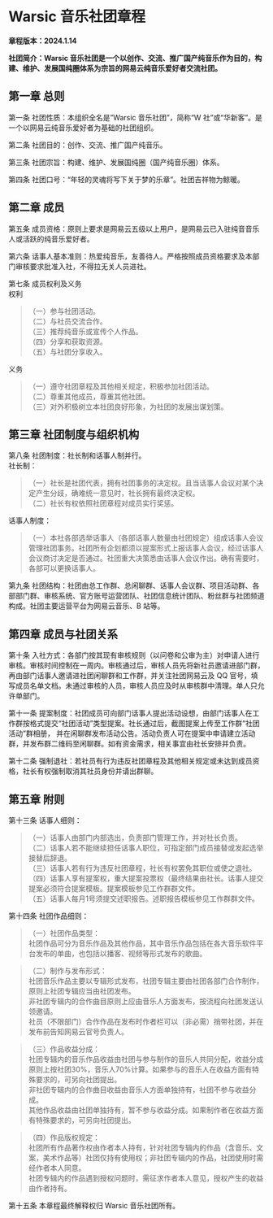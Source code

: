# Warsic 音乐社团章程
**章程版本：2024.1.14**  

**社团简介：Warsic 音乐社团是一个以创作、交流、推广国产纯音乐作为目的，构建、维护、发展国纯圈体系为宗旨的网易云纯音乐爱好者交流社团。**  

## 第一章 总则
第一条 社团性质：本组织全名是”Warsic 音乐社团”，简称“W 社”或“华新客”。是一个以网易云纯音乐爱好者为基础的社团组织。  

第二条 社团目的：创作、交流、推广国产纯音乐。  

第三条 社团宗旨：构建、维护、发展国纯圈（国产纯音乐圈）体系。  

第四条 社团口号：“年轻的灵魂将写下关于梦的乐章”。社团吉祥物为鲸暖。  

## 第二章 成员
第五条 成员资格：原则上要求是网易云五级以上用户，是网易云已入驻纯音音乐人或活跃的纯音乐爱好者。  

第六条 话事人基本准则：热爱纯音乐，友善待人。严格按照成员资格要求及本部门审核要求批准入社，不得拉无关人员进社。  

第七条 成员权利及义务  
权利  
> （一）参与社团活动。  
> （二）与社员交流合作。  
> （三）推荐纯音乐或宣传个人作品。  
> （四）分享和获取资源。  
> （五）与社团分享收入。  

义务  
> （一）遵守社团章程及其他相关规定，积极参加社团活动。  
> （二）尊重其他成员，尊重其他社团。  
> （三）对外积极树立本社团良好形象，为社团的发展出谋划策。  

## 第三章 社团制度与组织机构
第八条 社团制度：社长制和话事人制并行。  
社长制：  
> （一）社长是社团代表，拥有社团事务的决定权。且当话事人会议对某个决定产生分歧，确难统一意见时，社长拥有最终决定权。  
> （二）社长有权依照社团章程对成员实行奖惩。  

话事人制度：  
> （一）本社各部选举话事人（各部话事人数量由社团规定）组成话事人会议管理社团事务。社团所有企划都须以提案形式上报话事人会议，经过话事人会议商讨决定是否通过。社团重大决策悉由话事人会议作出。确有需要时，各部可以更换话事人。  

第九条 社团结构：社团由总工作群、总闲聊群、话事人会议群、项目活动群、各部部门群、审核系统、官方账号运营团队、社团信息统计团队、粉丝群与社团频道构成。社团主要运营平台为网易云音乐、B 站等。  

## 第四章 成员与社团关系
第十条 入社方式：各部门按其现有审核规则（以问卷和公审为主）对申请人进行审核。审核时间控制在一周内。审核通过后，审核人员先将新社员邀请进部门群，再由部门话事人邀请进社团闲聊群和工作群，并关注社团网易云及 QQ 官号，填写成员名单文档。未通过审核的人员，审核人员应及时从审核群中清理。单人只允许单部门。  

第十一条 提案制度：社团成员可向部门话事人提出活动设想，由部门话事人在工作群按格式提交“社团活动”类型提案。社长通过后，截图提案上传至工作群“社团活动”群相册， 并在闲聊群发布活动公告。活动负责人可在提案中申请建立活动群，并发布群二维码至闲聊群。如有资金需求，相关事宜由社长安排并负责。  

第十二条 强制退社：若社员有行为违反社团章程及其他相关规定或未达到成员资格，社长有权强制取消其社员身份并请出群聊。  

## 第五章 附则
第十三条 话事人细则：  
> （一）话事人由部门内部选出，负责部门管理工作，并对社长负责。  
> （二）话事人若不能继续担任话事人职位，可指定部门成员接替或发起选举接替后辞退。  
> （三）话事人若有行为违反社团章程，社长有权罢免其职位或使之退社。  
> （四）话事人享有提案权，重大提案投票权（最终结果由社长。话事人提交提案必须符合提案模板。提案模板参见工作群群文件。  
> （五）话事人每月1号须提交述职报告。述职报告模板参见工作群群文件。  

第十四条 社团作品细则：  
> （一）社团作品类型：  
> 社团作品可分为音乐作品及其他作品，其中音乐作品包括在各大音乐软件平台发布的单曲，也包括以播客、视频等形式发布的歌曲。  

> （二）制作与发布形式：  
> 社团音乐作品主要以专辑形式发布，社团专辑主要由社团各部门合作制作，原则上社团专辑应当由社团发布。  
> 非社团专辑内的合作曲目原则上应由音乐人方面发布，按流程向社团发送认领邀请。  
> 社员（不限部门）合作作品在发布时作者栏可以（非必需）捎带社团，并在发布前告知网易云官号负责人。  

> （三）作品收益分成：  
> 社团专辑内的音乐作品收益由社团与参与制作的音乐人共同分配，收益分成原则上按社团30%，音乐人70%计算。如果参与的音乐人在收益方面有特殊要求的，可另向社团提出。  
> 非社团专辑内的合作曲目收益由音乐人方面单独持有，社团不参与收益分成。  
> 其他作品收益由社团单独持有，暂不参与收益分成。如果制作者在收益方面有特殊要求的，可另向社团提出。  

> （四）作品版权规定：  
> 社团所有作品著作权由作者本人持有，针对社团专辑内的作品（含音乐、文案，美术作品等）社团仅持有使用权；非社团专辑内的作品，社团使用时需经作者本人同意。  
> 社团专辑内的作品遇到授权问题时，需征求作者本人意见，授权产生的收益由作者持有。  

第十五条 本章程最终解释权归 Warsic 音乐社团所有。  
